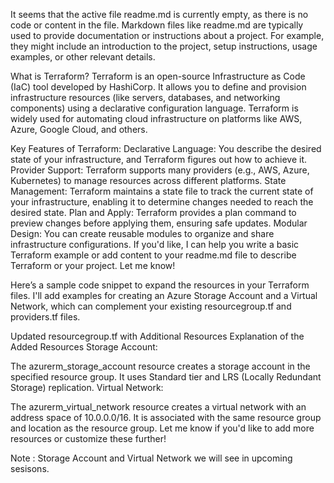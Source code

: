 It seems that the active file readme.md is currently empty, as there is no code or content in the file. Markdown files like readme.md are typically used to provide documentation or instructions about a project. For example, they might include an introduction to the project, setup instructions, usage examples, or other relevant details.

What is Terraform?
Terraform is an open-source Infrastructure as Code (IaC) tool developed by HashiCorp. It allows you to define and provision infrastructure resources (like servers, databases, and networking components) using a declarative configuration language. Terraform is widely used for automating cloud infrastructure on platforms like AWS, Azure, Google Cloud, and others.

Key Features of Terraform:
Declarative Language: You describe the desired state of your infrastructure, and Terraform figures out how to achieve it.
Provider Support: Terraform supports many providers (e.g., AWS, Azure, Kubernetes) to manage resources across different platforms.
State Management: Terraform maintains a state file to track the current state of your infrastructure, enabling it to determine changes needed to reach the desired state.
Plan and Apply: Terraform provides a plan command to preview changes before applying them, ensuring safe updates.
Modular Design: You can create reusable modules to organize and share infrastructure configurations.
If you'd like, I can help you write a basic Terraform example or add content to your readme.md file to describe Terraform or your project. Let me know!


Here’s a sample code snippet to expand the resources in your Terraform files. I'll add examples for creating an Azure Storage Account and a Virtual Network, which can complement your existing resourcegroup.tf and providers.tf files.

Updated resourcegroup.tf with Additional Resources
Explanation of the Added Resources
Storage Account:

The azurerm_storage_account resource creates a storage account in the specified resource group.
It uses Standard tier and LRS (Locally Redundant Storage) replication.
Virtual Network:

The azurerm_virtual_network resource creates a virtual network with an address space of 10.0.0.0/16.
It is associated with the same resource group and location as the resource group.
Let me know if you'd like to add more resources or customize these further!

Note : Storage Account and Virtual Network we will see in upcoming sesisons.